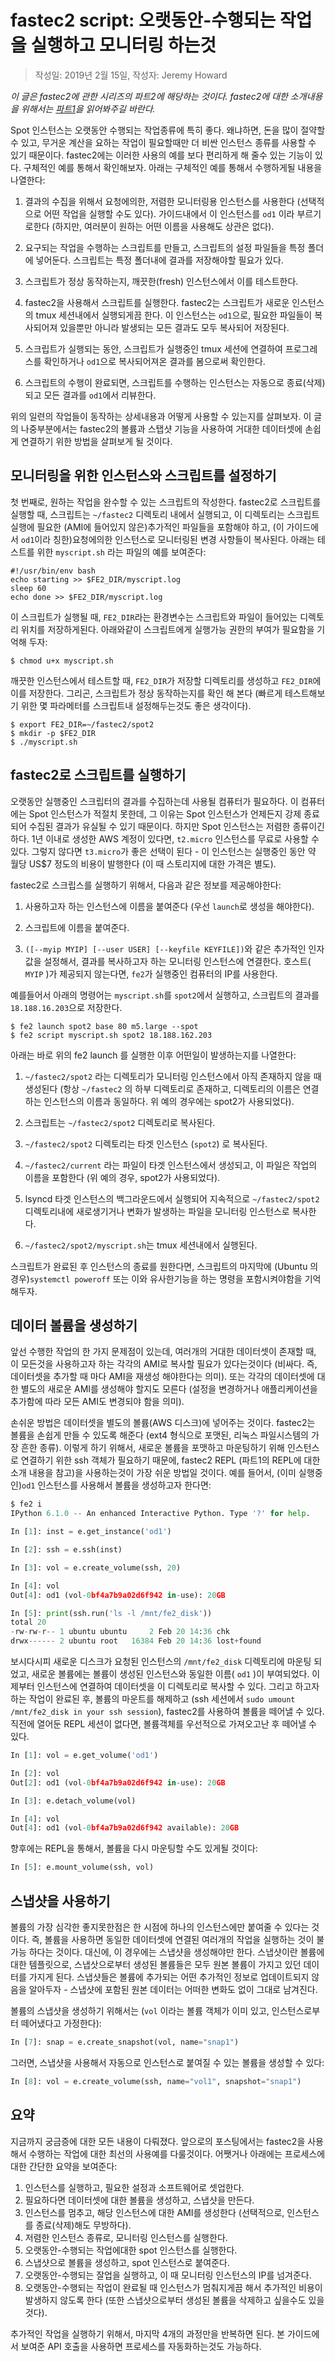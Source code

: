 # fastec2 script: 오랫동안-수행되는 작업을 실행하고 모니터링 하는것
> 작성일: 2019년 2월 15일, 작성자: Jeremy Howard

_이 글은 fastec2에 관한 시리즈의 파트2에 해당하는 것이다. fastec2에 대한 소개내용을 위해서는 [파트1](./fastec2.md)을 읽어봐주길 바란다._

Spot 인스턴스는 오랫동안 수행되는 작업종류에 특히 좋다. 왜냐하면, 돈을 많이 절약할 수 있고, 무거운 계산을 요하는 작업이 필요할때만 더 비싼 인스턴스 종류를 사용할 수 있기 때문이다. fastec2에는 이러한 사용의 예를 보다 편리하게 해 줄수 있는 기능이 있다. 구체적인 예를 통해서 확인해보자. 아래는 구체적인 예를 통해서 수행하게될 내용을 나열한다:

1. 결과의 수집을 위해서 요청에의한, 저렴한 모니터링용 인스턴스를 사용한다 (선택적으로 어떤 작업을 실행할 수도 있다). 가이드내에서 이 인스턴스를 `od1` 이라 부르기로한다 (하지만, 여러분이 원하는 어떤 이름을 사용해도 상관은 없다).

2. 요구되는 작업을 수행하는 스크립트를 만들고, 스크립트의 설정 파일들을 특정 폴더에 넣어둔다. 스크립트는 특정 폴더내에 결과를 저장해야할 필요가 있다.

3. 스크립트가 정상 동작하는지, 깨끗한(fresh) 인스턴스에서 이를 테스트한다.

4. fastec2을 사용해서 스크립트를 실행한다. fastec2는 스크립트가 새로운 인스턴스의 tmux 세션내에서 실행되게끔 한다. 이 인스턴스는 `od1`으로, 필요한 파일들이 복사되어져 있을뿐만 아니라 발생되는 모든 결과도 모두 복사되어 저장된다.

5. 스크립트가 실행되는 동안, 스크립트가 실행중인 tmux 세션에 연결하여 프로그레스를 확인하거나 `od1`으로 복사되어져온 결과를 봄으로써 확인한다.

6. 스크립트의 수행이 완료되면, 스크립트를 수행하는 인스턴스는 자동으로 종료(삭제)되고 모든 결과를 `od1`에서 리뷰한다.

위의 일련의 작업들이 동작하는 상세내용과 어떻게 사용할 수 있는지를 살펴보자. 이 글의 나중부분에서는 fastec2의 볼륨과 스탭샷 기능을 사용하여 거대한 데이터셋에 손쉽게 연결하기 위한 방법을 살펴보게 될 것이다.

## 모니터링을 위한 인스턴스와 스크립트를 설정하기

첫 번째로, 원하는 작업을 완수할 수 있는 스크립트의 작성한다. fastec2로 스크립트를 실행할 때, 스크립트는 `~/fastec2` 디렉토리 내에서 실행되고, 이 디렉토리는 스크립트 실행에 필요한 (AMI에 들어있지 않은)추가적인 파일들을 포함해야 하고, (이 가이드에서 `od1`이라 칭한)요청에의한 인스턴스로 모니터링된 변경 사항들이 복사된다. 아래는 테스트를 위한 `myscript.sh` 라는 파일의 예를 보여준다:

```console
#!/usr/bin/env bash
echo starting >> $FE2_DIR/myscript.log
sleep 60
echo done >> $FE2_DIR/myscript.log
```

이 스크립트가 실행될 때, `FE2_DIR`라는 환경변수는 스크립트와 파일이 들어있는 디렉토리 위치를 저장하게된다. 아래와같이 스크립트에게 실행가능 권한의 부여가 필요함을 기억해 두자:

```console
$ chmod u+x myscript.sh
```

깨끗한 인스턴스에서 테스트할 때, `FE2_DIR`가 저장할 디렉토리를 생성하고 `FE2_DIR`에 이를 저장한다. 그리곤, 스크립트가 정상 동작하는지를 확인 해 본다 (빠르게 테스트해보기 위한 몇 파라메터를 스크립트내 설정해두는것도 좋은 생각이다).

```console
$ export FE2_DIR=~/fastec2/spot2
$ mkdir -p $FE2_DIR
$ ./myscript.sh
```

## fastec2로 스크립트를 실행하기

오랫동안 실행중인 스크립터의 결과를 수집하는데 사용될 컴퓨터가 필요하다. 이 컴퓨터에는 Spot 인스턴스가 적절치 못한데, 그 이유는 Spot 인스턴스가 언제든지 강제 종료되어 수집된 결과가 유실될 수 있기 때문이다. 하지만 Spot 인스턴스는 저렴한 종류이긴 하다. 1년 이내로 생성한 AWS 계정이 있다면, `t2.micro` 인스턴스를 무료로 사용할 수 있다. 그렇지 않다면 `t3.micro`가 좋은 선택이 된다 - 이 인스턴스는 실행중인 동안 약 월당 US$7 정도의 비용이 발행한다 (이 때 스토리지에 대한 가격은 별도).

fastec2로 스크립스를 실행하기 위해서, 다음과 같은 정보를 제공해야한다:

1. 사용하고자 하는 인스턴스에 이름을 붙여준다 (우선 `launch`로 생성을 해야한다).

2. 스크립트에 이름을 붙여준다.

3. `([--myip MYIP] [--user USER] [--keyfile KEYFILE])`와 같은 추가적인 인자값을 설정해서, 결과를 복사하고자 하는 모니터링 인스턴스에 연결한다. 호스트( `MYIP` )가 제공되지 않는다면, `fe2`가 실행중인 컴퓨터의 IP를 사용한다. 

예를들어서 아래의 명령어는 `myscript.sh`를 `spot2`에서 실행하고, 스크립트의 결과를 `18.188.16.203`으로 저장한다.

```console
$ fe2 launch spot2 base 80 m5.large --spot
$ fe2 script myscript.sh spot2 18.188.162.203
```

아래는 바로 위의 fe2 launch 를 실행한 이후 어떤일이 발생하는지를 나열한다:

1. `~/fastec2/spot2` 라는 디렉토리가 모니터링 인스턴스에서 아직 존재하지 않을 때 생성된다 (항상 `~/fastec2` 의 하부 디렉토리로 존재하고, 디렉토리의 이름은 연결하는 인스턴스의 이름과 동일하다. 위 예의 경우에는 spot2가 사용되었다).

2. 스크립트는 `~/fastec2/spot2` 디렉토리로 복사된다.

3. `~/fastec2/spot2` 디렉토리는 타겟 인스턴스 (`spot2`) 로 복사된다.

4. `~/fastec2/current` 라는 파일이 타겟 인스턴스에서 생성되고, 이 파일은 작업의 이름을 포함한다 (위 예의 경우, spot2가 사용되었다).

5. lsyncd 타겟 인스턴스의 백그라운드에서 실행되어 지속적으로 `~/fastec2/spot2` 디렉토리내에 새로생기거나 변화가 발생하는 파일을 모니터링 인스턴스로 복사한다.

6. `~/fastec2/spot2/myscript.sh`는 tmux 세션내에서 실행된다.

스크립트가 완료된 후 인스턴스의 종료를 원한다면, 스크립트의 마지막에 (Ubuntu 의 경우)`systemctl poweroff` 또는 이와 유사한기능을 하는 명령을 포함시켜야함을 기억해두자.

## 데이터 볼륨을 생성하기

앞선 수행한 작업의 한 가지 문제점이 있는데, 여러개의 거대한 데이터셋이 존재할 때, 이 모든것을 사용하고자 하는 각각의 AMI로 복사할 필요가 있다는것이다 (비싸다. 즉, 데이터셋을 추가할 때 마다 AMI을 재생성 해야한다는 의미). 또는 각각의 데이터셋에 대한 별도의 새로운 AMI를 생성해야 할지도 모른다 (설정을 변경하거나 애플리케이션을 추가함에 따라 모든 AMI도 변경되야 함을 의미).

손쉬운 방법은 데이터셋을 별도의 볼륨(AWS 디스크)에 넣어주는 것이다. fastec2는 볼륨을 손쉽게 만들 수 있도록 해준다 (ext4 형식으로 포맷된, 리눅스 파일시스템의 가장 흔한 종류). 이렇게 하기 위해서, 새로운 볼륨을 포맷하고 마운팅하기 위해 인스턴스로 연결하기 위한 ssh 객체가 필요하기 때문에, fastec2 REPL (파트1의 REPL에 대한 소개 내용을 참고)을 사용하는것이 가장 쉬운 방법일 것이다. 예를 들어서, (이미 실행중인)`od1` 인스턴스를 사용해서 볼륨을 생성하고자 한다면:

```python
$ fe2 i
IPython 6.1.0 -- An enhanced Interactive Python. Type '?' for help.

In [1]: inst = e.get_instance('od1')

In [2]: ssh = e.ssh(inst)

In [3]: vol = e.create_volume(ssh, 20)

In [4]: vol
Out[4]: od1 (vol-0bf4a7b9a02d6f942 in-use): 20GB

In [5]: print(ssh.run('ls -l /mnt/fe2_disk'))
total 20
-rw-rw-r-- 1 ubuntu ubuntu     2 Feb 20 14:36 chk
drwx------ 2 ubuntu root   16384 Feb 20 14:36 lost+found
```

보시다시피 새로운 디스크가 요청된 인스턴스의 `/mnt/fe2_disk` 디렉토리에 마운팅 되었고, 새로운 볼륨에는 볼륨이 생성된 인스턴스와 동일한 이름( `od1` )이 부여되었다. 이제부터 인스턴스에 연결하여 데이터셋을 이 디렉토리로 복사할 수 있다. 그리고 하고자 하는 작업이 완료된 후, 볼륨의 마운트를 해제하고 (ssh 세션에서 `sudo umount /mnt/fe2_disk in your ssh session`), fastec2를 사용하여 볼륨을 떼어낼 수 있다. 직전에 열어둔 REPL 세션이 없다면, 볼륨객체를 우선적으로 가져오고난 후 떼어낼 수 있다.

```python
In [1]: vol = e.get_volume('od1')

In [2]: vol
Out[2]: od1 (vol-0bf4a7b9a02d6f942 in-use): 20GB

In [3]: e.detach_volume(vol)

In [4]: vol
Out[4]: od1 (vol-0bf4a7b9a02d6f942 available): 20GB
```

향후에는 REPL을 통해서, 볼륨을 다시 마운팅할 수도 있게될 것이다:

```python
In [5]: e.mount_volume(ssh, vol)

```

## 스냅샷을 사용하기

볼륨의 가장 심각한 좋지못한점은 한 시점에 하나의 인스턴스에만 붙여줄 수 있다는 것이다. 즉, 볼륨을 사용하면 동일한 데이터셋에 연결된 여러개의 작업을 실행하는 것이 불가능 하다는 것이다. 대신에, 이 경우에는 스냅샷을 생성해야만 한다. 스냅샷이란 볼륨에 대한 템플릿으로, 스냅삿으로부터 생성된 볼륨들은 모두 원본 볼륨이 가지고 있던 데이터를 가지게 된다. 스냅샷들은 볼륨에 추가되는 어떤 추가적인 정보로 업데이트되지 않음을 알아두자 - 스냅샷에 포함된 원본 데이터는 어떠한 변화도 없이 그대로 남겨진다.

볼륨의 스냅샷을 생성하기 위해서는 (`vol` 이라는 볼륨 객체가 이미 있고, 인스턴스로부터 떼어냈다고 가정한다):

```python
In [7]: snap = e.create_snapshot(vol, name="snap1")
```

그러면, 스냅샷을 사용해서 자동으로 인스턴스로 붙여질 수 있는 볼륨을 생성할 수 있다:

```python
In [8]: vol = e.create_volume(ssh, name="vol1", snapshot="snap1")
```

## 요약

지금까지 궁금증에 대한 모든 내용이 다뤄졌다. 앞으로의 포스팅에서는 fastec2을 사용해서 수행하는 작업에 대한 최선의 사용예를 다룰것이다. 어쨋거나 아래에는 프로세스에 대한 간단한 요약을 보여준다:

1. 인스턴스를 실행하고, 필요한 설정과 소프트웨어로 셋업한다.
2. 필요하다면 데이터셋에 대한 볼륨을 생성하고, 스냅샷을 만든다.
3. 인스턴스를 멈추고, 해당 인스턴스에 대한 AMI를 생성한다 (선택적으로, 인스턴스를 종료(삭제)해도 무방하다).
4. 저렴한 인스턴스 종류로, 모니터링 인스턴스를 실행한다.
5. 오랫동안-수행되는 작업에대한 spot 인스턴스를 실행한다.
6. 스냅샷으로 볼륨을 생성하고, spot 인스턴스로 붙여준다.
7. 오랫동안-수행되는 잘업을 실행하고, 이 때 모니터링 인스턴스의 IP를 넘겨준다.
8. 오랫동안-수행되는 작업이 완료될 때 인스턴스가 멈춰지게끔 해서 추가적인 비용이 발생하지 않도록 한다 (또한 스냅샷으로부터 생성된 볼륨을 삭제하고 싶을수도 있을것다).

추가적인 작업을 실행하기 위해서, 마지막 4개의 과정만을 반복하면 된다. 본 가이드에서 보여준 API 호출을 사용하면 프로세스를 자동화하는것도 가능하다.

